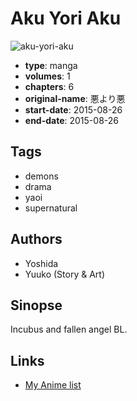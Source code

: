 # Aku Yori Aku

![aku-yori-aku](https://cdn.myanimelist.net/images/manga/2/199974.jpg)

-   **type**: manga
-   **volumes**: 1
-   **chapters**: 6
-   **original-name**: 悪より悪
-   **start-date**: 2015-08-26
-   **end-date**: 2015-08-26

## Tags

-   demons
-   drama
-   yaoi
-   supernatural

## Authors

-   Yoshida
-   Yuuko (Story & Art)

## Sinopse

Incubus and fallen angel BL.

## Links

-   [My Anime list](https://myanimelist.net/manga/107526/Aku_Yori_Aku)
